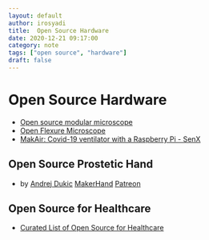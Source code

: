 ```yaml
---
layout: default
author: irosyadi
title:  Open Source Hardware
date: 2020-12-21 09:17:00
category: note
tags: ["open source", "hardware"]
draft: false
---
```


# Open Source Hardware
- [Open source modular microscope](https://github.com/bionanoimaging/UC2-GIT)
- [Open Flexure Microscope](https://microscope-stls.openflexure.org/)
- [MakAir: Covid-19 ventilator with a Raspberry Pi - SenX](https://blog.senx.io/makair-covid-19-ventilator-with-a-raspberry-pi/)

## Open Source Prostetic Hand
- by [Andrej Dukic](https://www.youtube.com/channel/UCwM9xMFYVQiFcj9zxw8LnPw) [MakerHand](https://old.reddit.com/user/MakerHand) [Patreon](https://www.patreon.com/join/MakerHand/)

## Open Source for Healthcare
- [Curated List of Open Source for Healthcare](https://github.com/kakoni/awesome-healthcare)